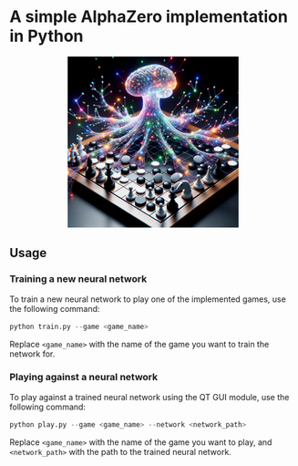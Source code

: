 # A simple AlphaZero implementation in Python

<p align="center">
  <img src="./assets/ai-game-player.png" width="300">
</p>

## Usage

### Training a new neural network

To train a new neural network to play one of the implemented games, use the following command:

```python
python train.py --game <game_name>
```
Replace `<game_name>` with the name of the game you want to train the network for.

### Playing against a neural network

To play against a trained neural network using the QT GUI module, use the following command:

```python
python play.py --game <game_name> --network <network_path>
```
Replace `<game_name>` with the name of the game you want to play, and `<network_path>` with the path to the trained neural network.

